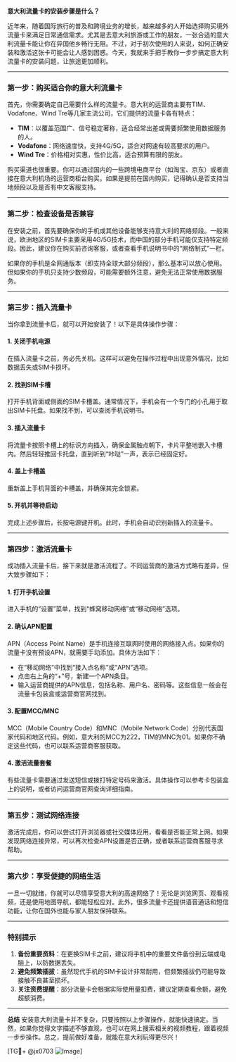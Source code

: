 **意大利流量卡的安装步骤是什么？**

近年来，随着国际旅行的普及和跨境业务的增长，越来越多的人开始选择购买境外流量卡来满足日常通信需求。尤其是去意大利旅游或工作的朋友，一张合适的意大利流量卡能让你在异国他乡畅行无阻。不过，对于初次使用的人来说，如何正确安装和激活这张卡可能会让人感到困惑。今天，我就来手把手教你一步步搞定意大利流量卡的安装问题，让旅途更加顺利。

---

### **第一步：购买适合你的意大利流量卡**
首先，你需要确定自己需要什么样的流量卡。意大利的运营商主要有TIM、Vodafone、Wind Tre等几家主流公司，它们提供的流量卡各有特点：
- **TIM**：以覆盖范围广、信号稳定著称，适合经常出差或需要频繁使用数据服务的人。
- **Vodafone**：网络速度快，支持4G/5G，适合对网速有较高要求的用户。
- **Wind Tre**：价格相对实惠，性价比高，适合预算有限的朋友。

购买渠道也很重要。你可以通过国内的一些跨境电商平台（如淘宝、京东）或者直接在意大利机场的运营商柜台购买。如果是提前在国内购买，记得确认是否支持当地频段以及是否有中文客服支持。

---

### **第二步：检查设备是否兼容**
在安装之前，首先要确保你的手机或其他设备能够支持意大利的网络频段。一般来说，欧洲地区的SIM卡主要采用4G/5G技术，而中国的部分手机可能仅支持特定频段。因此，建议你在购买前咨询客服，或者查看手机说明书中的“网络制式”一栏。

如果你的手机是全网通版本（即支持全球大部分频段），那么基本可以放心使用。但如果你的手机只支持少数频段，可能需要额外注意，避免无法正常使用数据服务。

---

### **第三步：插入流量卡**
当你拿到流量卡后，就可以开始安装了！以下是具体操作步骤：

#### 1. 关闭手机电源
在插入流量卡之前，务必先关机。这样可以避免在操作过程中出现意外情况，比如数据丢失或SIM卡损坏。

#### 2. 找到SIM卡槽
打开手机背面或侧面的SIM卡槽盖。通常情况下，手机会有一个专门的小孔用于取出SIM卡托盘。如果找不到，可以查阅手机说明书。

#### 3. 插入流量卡
将流量卡按照卡槽上的标识方向插入，确保金属触点朝下，卡片平整地嵌入卡槽内。然后轻轻推回卡托盘，直到听到“咔哒”一声，表示已经固定好。

#### 4. 盖上卡槽盖
重新盖上手机背面的卡槽盖，并确保其完全锁紧。

#### 5. 开机并等待启动
完成上述步骤后，长按电源键开机。此时，手机会自动识别新插入的流量卡。

---

### **第四步：激活流量卡**
成功插入流量卡后，接下来就是激活流程了。不同运营商的激活方式略有差异，但大致步骤如下：

#### 1. 打开手机设置
进入手机的“设置”菜单，找到“蜂窝移动网络”或“移动网络”选项。

#### 2. 确认APN配置
APN（Access Point Name）是手机连接互联网时使用的网络接入点。如果你的流量卡没有预设APN，就需要手动添加。具体方法如下：
- 在“移动网络”中找到“接入点名称”或“APN”选项。
- 点击右上角的“+”号，新建一个APN条目。
- 输入运营商提供的APN信息，包括名称、用户名、密码等。这些信息一般会在流量卡包装盒或运营商官网找到。

#### 3. 配置MCC/MNC
MCC（Mobile Country Code）和MNC（Mobile Network Code）分别代表国家代码和地区代码。例如，意大利的MCC为222，TIM的MNC为01。如果你不确定这些代码，也可以联系运营商客服获取。

#### 4. 激活流量套餐
有些流量卡需要通过发送短信或拨打特定号码来激活。具体操作可以参考卡包装盒上的说明，或者访问运营商官网查询详细指南。

---

### **第五步：测试网络连接**
激活完成后，你可以尝试打开浏览器或社交媒体应用，看看是否能正常上网。如果发现网络连接异常，可以再次检查APN设置是否正确，或者联系运营商客服寻求帮助。

---

### **第六步：享受便捷的网络生活**
一旦一切就绪，你就可以尽情享受意大利的高速网络了！无论是浏览网页、观看视频，还是使用地图导航，都能轻松应对。此外，很多流量卡还提供语音通话和短信功能，让你在国外也能与家人朋友保持联系。

---

### **特别提示**
1. **备份重要资料**：在更换SIM卡之前，建议将手机中的重要文件备份到云端或电脑上，以防数据丢失。
2. **避免频繁插拔**：虽然现代手机的SIM卡设计非常耐用，但频繁插拔仍可能导致接触不良甚至损坏。
3. **关注资费提醒**：部分流量卡会根据实际使用量扣费，建议定期查看余额，避免超额消费。

---

**总结**
安装意大利流量卡并不复杂，只要按照以上步骤操作，就能快速搞定。当然，如果你觉得文字描述不够直观，也可以在网上搜索相关的视频教程，跟着视频一步步操作。总之，提前做好准备，就能在意大利玩得更尽兴！

[TG💪+ @jx0703 ![Image](https://github.com/user-attachments/assets/dbca1d08-cadb-493c-b0ec-ad6f7a83f270)]